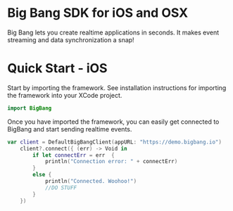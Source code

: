 Big Bang SDK for iOS and OSX
=================

Big Bang lets you create realtime applications in seconds.  It makes event streaming and data synchronization a snap!

Quick Start - iOS
============

Start by importing the framework.  See installation instructions for importing the framework into your XCode project.

```swift
import BigBang
```

Once you have imported the framework, you can easily get connected to BigBang and start sending realtime events.

```swift
var client = DefaultBigBangClient(appURL: "https://demo.bigbang.io")
    client?.connect({ (err) -> Void in         
        if let connectErr = err  {
            println("Connection error: " + connectErr)
        }
        else {
            println("Connected. Woohoo!")
            //DO STUFF
        }
    })

```

